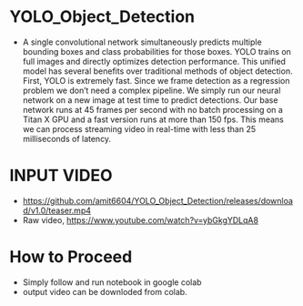 # YOLO_Object_Detection

* A single convolutional network simultaneously predicts multiple bounding boxes and class probabilities for those boxes. YOLO trains on full images and directly optimizes detection performance. This unified model has several benefits over traditional methods of object detection. First, YOLO is extremely fast. Since we frame detection as a regression problem we don’t need a complex pipeline. We simply run our neural network on a new image at test time to predict detections. Our base network runs at 45 frames per second with no batch processing on a Titan X GPU and a fast version runs at more than 150 fps. This means we can process streaming video in real-time with less than 25 milliseconds of latency.

#  INPUT VIDEO 
*  https://github.com/amit6604/YOLO_Object_Detection/releases/download/v1.0/teaser.mp4 
*  Raw video, https://www.youtube.com/watch?v=ybGkgYDLqA8

# How to Proceed

* Simply follow and run notebook in google colab
* output video can be downloded from colab.
